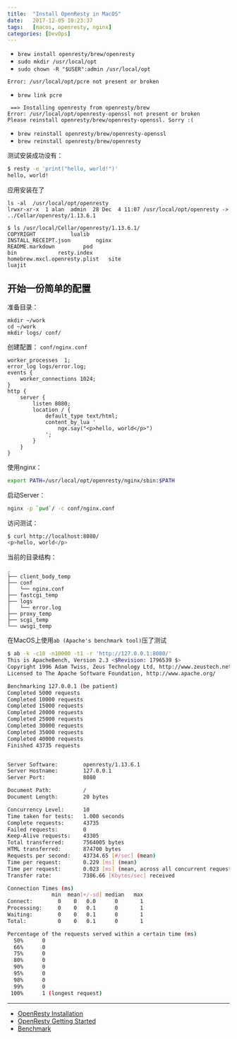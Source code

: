 ```yaml
---
title:  "Install OpenResty in MacOS"
date:   2017-12-05 10:23:37
tags:   [macos, openresty, nginx]
categories: [DevOps]
---
```



- `brew install openresty/brew/openresty`
- `sudo mkdir /usr/local/opt`
- `sudo chown -R "$USER":admin /usr/local/opt`

```
Error: /usr/local/opt/pcre not present or broken
```

- `brew link pcre`


```
 ==> Installing openresty from openresty/brew
Error: /usr/local/opt/openresty-openssl not present or broken
Please reinstall openresty/brew/openresty-openssl. Sorry :(
```

- `brew reinstall openresty/brew/openresty-openssl`
- `brew reinstall openresty/brew/openresty`

测试安装成功没有：

```sh
$ resty -e 'print("hello, world!")'
hello, world!
```

应用安装在了

```
ls -al  /usr/local/opt/openresty
lrwxr-xr-x  1 alan  admin  28 Dec  4 11:07 /usr/local/opt/openresty -> ../Cellar/openresty/1.13.6.1
```
```
$ ls /usr/local/Cellar/openresty/1.13.6.1/
COPYRIGHT			lualib
INSTALL_RECEIPT.json		nginx
README.markdown			pod
bin				resty.index
homebrew.mxcl.openresty.plist	site
luajit
```

## 开始一份简单的配置

准备目录：

```
mkdir ~/work
cd ~/work
mkdir logs/ conf/
```

创建配置： `conf/nginx.conf`

```
worker_processes  1;
error_log logs/error.log;
events {
    worker_connections 1024;
}
http {
    server {
        listen 8080;
        location / {
            default_type text/html;
            content_by_lua '
                ngx.say("<p>hello, world</p>")
            ';
        }
    }
}
```

使用nginx：

```sh
export PATH=/usr/local/opt/openresty/nginx/sbin:$PATH
```

启动Server：

```sh
nginx -p `pwd`/ -c conf/nginx.conf
```

访问测试：

```sh
$ curl http://localhost:8080/
<p>hello, world</p>
```

当前的目录结构：

```$ tree
.
├── client_body_temp
├── conf
│   └── nginx.conf
├── fastcgi_temp
├── logs
│   └── error.log
├── proxy_temp
├── scgi_temp
└── uwsgi_temp
```

在MacOS上使用`ab (Apache's benchmark tool)`压了测试

```sh
$ ab -k -c10 -n10000 -t1 -r 'http://127.0.0.1:8080/'
This is ApacheBench, Version 2.3 <$Revision: 1796539 $>
Copyright 1996 Adam Twiss, Zeus Technology Ltd, http://www.zeustech.net/
Licensed to The Apache Software Foundation, http://www.apache.org/

Benchmarking 127.0.0.1 (be patient)
Completed 5000 requests
Completed 10000 requests
Completed 15000 requests
Completed 20000 requests
Completed 25000 requests
Completed 30000 requests
Completed 35000 requests
Completed 40000 requests
Finished 43735 requests


Server Software:        openresty/1.13.6.1
Server Hostname:        127.0.0.1
Server Port:            8080

Document Path:          /
Document Length:        20 bytes

Concurrency Level:      10
Time taken for tests:   1.000 seconds
Complete requests:      43735
Failed requests:        0
Keep-Alive requests:    43305
Total transferred:      7564005 bytes
HTML transferred:       874700 bytes
Requests per second:    43734.65 [#/sec] (mean)
Time per request:       0.229 [ms] (mean)
Time per request:       0.023 [ms] (mean, across all concurrent requests)
Transfer rate:          7386.66 [Kbytes/sec] received

Connection Times (ms)
              min  mean[+/-sd] median   max
Connect:        0    0   0.0      0       1
Processing:     0    0   0.1      0       1
Waiting:        0    0   0.1      0       1
Total:          0    0   0.1      0       1

Percentage of the requests served within a certain time (ms)
  50%      0
  66%      0
  75%      0
  80%      0
  90%      0
  95%      0
  98%      0
  99%      0
 100%      1 (longest request)
 ```

----

- [OpenResty Installation](http://openresty.org/en/installation.html)
- [OpenResty Getting Started](http://openresty.org/en/getting-started.html)
- [Benchmark](http://openresty.org/en/benchmark.html)